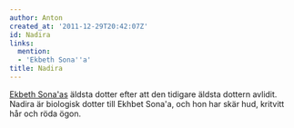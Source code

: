 ```yaml
---
author: Anton
created_at: '2011-12-29T20:42:07Z'
id: Nadira
links:
  mention:
  - 'Ekbeth Sona''a'
title: Nadira
---
```


[Ekbeth Sona'as] äldsta dotter efter att den tidigare äldsta dottern avlidit. Nadira är biologisk
dotter till Ekhbet Sona'a, och hon har skär hud, kritvitt hår och röda ögon.

  [Ekbeth Sona'as]: Ekbeth_Sonaa
